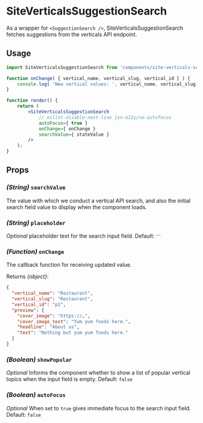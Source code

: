 # SiteVerticalsSuggestionSearch

As a wrapper for `<SuggestionSearch />`, SiteVerticalsSuggestionSearch fetches suggestions from the verticals API endpoint.

## Usage

```jsx
import SiteVerticalsSuggestionSearch from 'components/site-verticals-suggestion-search';

function onChange( { vertical_name, vertical_slug, vertical_id } ) {
	console.log( 'New vertical values: ', vertical_name, vertical_slug, vertical_id );
}

function render() {
	return (
		<SiteVerticalsSuggestionSearch
			// eslint-disable-next-line jsx-a11y/no-autofocus
			autoFocus={ true }
			onChange={ onChange }
			searchValue={ stateValue }
		/>
	);
}
```

## Props

### _(String)_ `searchValue`

The value with which we conduct a vertical API search, and also the initial search field value to display when the component loads.

### _(String)_ `placeholder`

_Optional_ placeholder text for the search input field. Default: `''`

### _(Function)_ `onChange`

The callback function for receiving updated value.

Returns _{object}_:

```json
{
  "vertical_name": "Restaurant",
  "vertical_slug": "Restaurant",
  "vertical_id": "p1",
  "preview": {
    "cover_image": "https://…",
    "cover_image_text": "Yum yum foods here.",
    "headline": "About us",
    "text": "Nothing but yum yum foods here."
  }
}

```

### _(Boolean)_ `showPopular`

_Optional_ Informs the component whether to show a list of popular vertical topics when the input field is empty. Default: `false`

### _(Boolean)_ `autoFocus`

_Optional_ When set to `true` gives immediate focus to the search input field. Default: `false`

